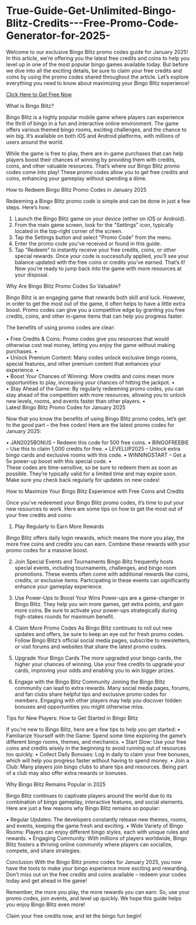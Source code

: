 # True-Guide-Get-Unlimited-Bingo-Blitz-Credits---Free-Promo-Code-Generator-for-2025-
Welcome to our exclusive Bingo Blitz promo codes guide for January 2025! In this article, we’re offering you the latest free credits and coins to help you level up in one of the most popular bingo games available today. But before we dive into all the exciting details, be sure to claim your free credits and coins by using the promo codes shared throughout the article. Let’s explore everything you need to know about maximizing your Bingo Blitz experience!

[Click Here to Get Free Now](https://earnsters.com/bingo-blitz-credits-generator/)

What is Bingo Blitz?

Bingo Blitz is a highly popular mobile game where players can experience the thrill of bingo in a fun and interactive online environment. The game offers various themed bingo rooms, exciting challenges, and the chance to win big. It’s available on both iOS and Android platforms, with millions of users around the world.

While the game is free to play, there are in-game purchases that can help players boost their chances of winning by providing them with credits, coins, and other valuable resources. That’s where our Bingo Blitz promo codes come into play! These promo codes allow you to get free credits and coins, enhancing your gameplay without spending a dime.

How to Redeem Bingo Blitz Promo Codes in January 2025

Redeeming a Bingo Blitz promo code is simple and can be done in just a few steps. Here’s how:

1.	Launch the Bingo Blitz game on your device (either on iOS or Android).
2.	From the main game screen, look for the "Settings" icon, typically located in the top-right corner of the screen.
3.	Tap the Settings button and select "Promo Code" from the menu.
4.	Enter the promo code you’ve received or found in this guide.
5.	Tap "Redeem" to instantly receive your free credits, coins, or other special rewards.
Once your code is successfully applied, you’ll see your balance updated with the free coins or credits you’ve earned. That’s it! Now you’re ready to jump back into the game with more resources at your disposal.

Why Are Bingo Blitz Promo Codes So Valuable?

Bingo Blitz is an engaging game that rewards both skill and luck. However, in order to get the most out of the game, it often helps to have a little extra boost. Promo codes can give you a competitive edge by granting you free credits, coins, and other in-game items that can help you progress faster.

The benefits of using promo codes are clear:

•	Free Credits & Coins: Promo codes give you resources that would otherwise cost real money, letting you enjoy the game without making purchases.
•	
•	Unlock Premium Content: Many codes unlock exclusive bingo rooms, special features, and other premium content that enhances your experience.
•	
•	Boost Your Chances of Winning: More credits and coins mean more opportunities to play, increasing your chances of hitting the jackpot.
•	
•	Stay Ahead of the Game: By regularly redeeming promo codes, you can stay ahead of the competition with more resources, allowing you to unlock new levels, rooms, and events faster than other players.
•	
Latest Bingo Blitz Promo Codes for January 2025

Now that you know the benefits of using Bingo Blitz promo codes, let’s get to the good part – the free codes! Here are the latest promo codes for January 2025:

•	JAN2025BONUS – Redeem this code for 500 free coins.
•	BINGOFREEBIE – Use this to claim 1,000 credits for free.
•	LEVELUP2025 – Unlock extra bingo cards and exclusive rooms with this code.
•	WINNINGSTART – Get a 5x power-up boost with this special code.
•	
These codes are time-sensitive, so be sure to redeem them as soon as possible. They’re typically valid for a limited time and may expire soon. Make sure you check back regularly for updates on new codes!

How to Maximize Your Bingo Blitz Experience with Free Coins and Credits

Once you’ve redeemed your Bingo Blitz promo codes, it’s time to put your new resources to work. Here are some tips on how to get the most out of your free credits and coins:

1. Play Regularly to Earn More Rewards

Bingo Blitz offers daily login rewards, which means the more you play, the more free coins and credits you can earn. Combine these rewards with your promo codes for a massive boost.

2. Join Special Events and Tournaments
Bingo Blitz frequently hosts special events, including tournaments, challenges, and bingo room promotions. These events often come with additional rewards like coins, credits, or exclusive items. Participating in these events can significantly enhance your gameplay experience.

3. Use Power-Ups to Boost Your Wins
Power-ups are a game-changer in Bingo Blitz. They help you win more games, get extra points, and gain more coins. Be sure to activate your power-ups strategically during high-stakes rounds for maximum benefit.

4. Claim More Promo Codes
As Bingo Blitz continues to roll out new updates and offers, be sure to keep an eye out for fresh promo codes. Follow Bingo Blitz’s official social media pages, subscribe to newsletters, or visit forums and websites that share the latest promo codes.

5. Upgrade Your Bingo Cards
The more upgraded your bingo cards, the higher your chances of winning. Use your free credits to upgrade your cards, improving your odds and enabling you to win bigger prizes.

6. Engage with the Bingo Blitz Community
Joining the Bingo Blitz community can lead to extra rewards. Many social media pages, forums, and fan clubs share helpful tips and exclusive promo codes for members. Engaging with other players may help you discover hidden bonuses and opportunities you might otherwise miss.

Tips for New Players: How to Get Started in Bingo Blitz

If you're new to Bingo Blitz, here are a few tips to help you get started:
•	Familiarize Yourself with the Game: Spend some time exploring the game’s different bingo rooms, themes, and mechanics.
•	Start Slow: Use your free coins and credits wisely in the beginning to avoid running out of resources too quickly.
•	Collect Daily Bonuses: Log in daily to claim your free bonuses, which will help you progress faster without having to spend money.
•	Join a Club: Many players join bingo clubs to share tips and resources. Being part of a club may also offer extra rewards or bonuses.

Why Bingo Blitz Remains Popular in 2025

Bingo Blitz continues to captivate players around the world due to its combination of bingo gameplay, interactive features, and social elements. Here are just a few reasons why Bingo Blitz remains so popular:

•	Regular Updates: The developers constantly release new themes, rooms, and events, keeping the game fresh and exciting.
•	Wide Variety of Bingo Rooms: Players can enjoy different bingo styles, each with unique rules and rewards.
•	Engaging Community: With millions of players worldwide, Bingo Blitz fosters a thriving online community where players can socialize, compete, and share strategies.

Conclusion
With the Bingo Blitz promo codes for January 2025, you now have the tools to make your bingo experience more exciting and rewarding. Don’t miss out on the free credits and coins available – redeem your codes today and get ahead in the game!

Remember, the more you play, the more rewards you can earn. So, use your promo codes, join events, and level up quickly. We hope this guide helps you enjoy Bingo Blitz even more!

Claim your free credits now, and let the bingo fun begin!


